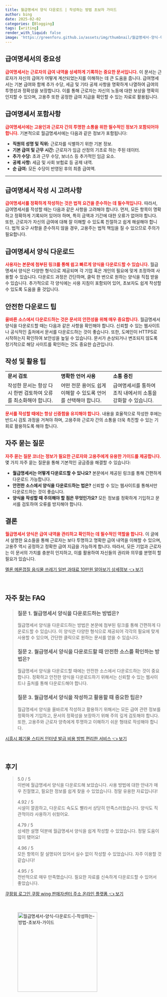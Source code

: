 ```yaml
---
title: 월급명세서 양식 다운로드 | 작성하는 방법 초보자 가이드
author: bing
date: 2025-02-02
categories: [Blogging]
tags: [writing]
render_with_liquid: false
image: 'https://greenforu.github.io/assets/img/thumbnail/월급명세서-양식-다운로드-|-작성하는-방법-초보자-가이드.webp'
---
```



<h2 id='급여명세서의 중요성'>급여명세서의 중요성</h2>

<p><b><span style="color: #ee2323;">급여명세서는 근로자의 급여 내역을 상세하게 기록하는 중요한 문서입니다.</span></b> 이 문서는 근로자가 자신의 급여가 어떻게 계산되었는지를 이해하는 데 큰 도움을 줍니다. 급여명세서는 기본 급여와 함께 추가 수당, 세금 및 기타 공제 사항을 명확하게 나열하여 급여의 투명성과 정확성을 보장합니다. 이를 통해 근로자는 자신의 노동에 대한 보상을 명확히 인지할 수 있으며, 고용주 또한 공정한 급여 지급을 확인할 수 있는 자료로 활용됩니다.</p>

<h2 id='급여명세서 포함사항'>급여명세서 포함사항</h2>

<p><b><span style="color: #ee2323;">급여명세서에는 고용인과 근로자 간의 투명한 소통을 위한 필수적인 정보가 포함되어야 합니다.</span></b> 기본적으로 월급명세서에는 다음과 같은 정보가 포함됩니다:</p>

<ul>
    <li><b>직원의 성명 및 직위:</b> 근로자를 식별하기 위한 기본 정보.</li>
    <li><b>기본 급여 및 근무 시간:</b> 근로자가 임금 산정의 기초로 하는 주된 데이터.</li>
    <li><b>추가 수당:</b> 초과 근무 수당, 보너스 등 추가적인 임금 요소.</li>
    <li><b>공제 사항:</b> 세금 및 사회 보험료 등 공제 내역.</li>
    <li><b>순 급여:</b> 모든 수당이 반영된 후의 최종 급여액.</li>
</ul>

<hr />

<h2 id='급여명세서 작성 시 고려사항'>급여명세서 작성 시 고려사항</h2>

<p><b><span style="color: #ee2323;">급여명세서를 정확하게 작성하는 것은 법적 요건을 준수하는 데 필수적입니다.</span></b> 따라서, 급여명세서를 작성할 때는 다음과 같은 사항을 고려해야 합니다. 먼저, 모든 항목이 명확하고 정확하게 기록되어 있어야 하며, 특히 금액과 기간에 대한 오류가 없어야 합니다. 또한, 근로자가 자신의 급여에 대해 잘 이해할 수 있도록 친절하고 쉽게 해설해야 합니다. 법적 요구 사항을 준수하지 않을 경우, 고용주는 법적 책임을 질 수 있으므로 주의가 필요합니다.</p>

<h2 id='급여명세서 양식 다운로드'>급여명세서 양식 다운로드</h2>

<p><b><span style="color: #ee2323;">사용자는 본문에 첨부된 링크를 통해 쉽고 빠르게 양식을 다운로드할 수 있습니다.</span></b> 월급명세서 양식은 다양한 형식으로 제공되며 각 기업 혹은 개인의 필요에 맞게 조정하여 사용할 수 있습니다. 다운로드 과정은 간단하며, 클릭 한 번으로 원하는 양식을 직접 받을 수 있습니다. 추가적으로 각 양식에는 사용 지침이 포함되어 있어, 초보자도 쉽게 작성할 수 있도록 도움을 줄 것입니다.</p>

<h2 id='안전한 다운로드 팁'>안전한 다운로드 팁</h2>

<p><b><span style="color: #ee2323;">올바른 소스에서 다운로드하는 것은 문서의 안전성을 위해 매우 중요합니다.</span></b> 월급명세서 양식을 다운로드할 때는 다음과 같은 사항을 확인해야 합니다. 신뢰할 수 있는 웹사이트나 공식적인 출처에서 문서를 다운로드하는 것이 좋습니다. 또한, 도메인이 HTTPS로 시작하는지 확인하여 보안성을 높일 수 있습니다. 문서가 손상되거나 변조되지 않도록 정기적으로 해당 사이트를 확인하는 것도 중요한 습관입니다.</p>

<h2 id='작성 및 활용 팁'>작성 및 활용 팁</h2>

<table>
    <tr>
        <td><b>문서 검토</b></td>
        <td><b>명확한 언어 사용</b></td>
        <td><b>소통 증진</b></td>
    </tr>
    <tr>
        <td>작성한 문서는 항상 다시 한번 검토하여 오류를 최소화해야 합니다.</td>
        <td>어떤 전문 용어도 쉽게 이해할 수 있도록 언어를 선택해야 합니다.</td>
        <td>급여명세서를 통하여 조직 내에서의 소통을 강화할 수 있습니다.</td>
    </tr>
</table>

<p><b><span style="color: #ee2323;">문서를 작성할 때에는 항상 신중함을 유지해야 합니다.</span></b> 내용을 효율적으로 작성한 후에는 반드시 검토 과정을 거쳐야 하며, 고용주와 근로자 간의 소통을 더욱 촉진할 수 있는 기회로 활용하도록 해야 합니다.</p>

<h2 id='자주 묻는 질문'>자주 묻는 질문</h2>

<p><b><span style="color: #ee2323;">자주 묻는 질문 코너는 정보가 필요한 근로자와 고용주에게 유용한 가이드를 제공합니다.</span></b> 몇 가지 자주 묻는 질문을 통해 기본적인 궁금증을 해결할 수 있습니다:</p>

<ul>
    <li><b>월급명세서는 어떻게 다운로드할 수 있나요?</b> 본문에서 제공된 링크를 통해 간편하게 다운로드 가능합니다.</li>
    <li><b>안전한 소스에서 양식을 다운로드하는 법은?</b> 신뢰할 수 있는 웹사이트를 통해서만 다운로드하는 것이 좋습니다.</li>
    <li><b>양식을 작성할 때 주의해야 할 점은 무엇인가요?</b> 모든 정보를 정확하게 기입하고 문서를 검토하여 오류를 방지해야 합니다.</li>
</ul>

<h2 id='결론'>결론</h2>

<p><b><span style="color: #ee2323;">월급명세서 양식은 급여 내역을 관리하고 확인하는 데 필수적인 역할을 합니다.</span></b> 이 글에서 설명한 요소들을 통해 근로자는 보다 투명하고 명확한 급여 내역을 이해할 수 있으며, 고용주 역시 공정하고 정확한 급여 지급을 가능하게 합니다. 따라서, 모든 기업과 근로자는 이 문서의 가치를 충분히 인지하고, 이를 활용하여 자신들의 권리와 의무를 분명히 할 필요가 있습니다.</p>


<p><a class="click-button" title="멜론 메론껍질 음식물 쓰레기 일반 과태료 10만원 알아보기 상세정보" href="https://greenforu.github.io/posts/%EB%A9%9C%EB%A1%A0-%EB%A9%94%EB%A1%A0%EA%BB%8D%EC%A7%88-%EC%9D%8C%EC%8B%9D%EB%AC%BC-%EC%93%B0%EB%A0%88%EA%B8%B0-%EC%9D%BC%EB%B0%98-%EA%B3%BC%ED%83%9C%EB%A3%8C-10%EB%A7%8C%EC%9B%90-%EC%95%8C%EC%95%84%EB%B3%B4%EA%B8%B0-%EC%83%81%EC%84%B8%EC%A0%95%EB%B3%B4/" rel="dofollow">멜론 메론껍질 음식물 쓰레기 일반 과태료 10만원 알아보기 상세정보 👈 보기</a></p><br>
<h2 id='자주_찾는_FAQ'>자주 찾는 FAQ</h2>
<div itemscope="" itemtype="https://schema.org/FAQPage"> 
<blockquote> 
<div itemscope="" itemprop="mainEntity" itemtype="https://schema.org/Question"> 
<h3 itemprop="name">질문 1. 월급명세서 양식을 다운로드하는 방법은?</h3> 
<div itemscope="" itemprop="acceptedAnswer" itemtype="https://schema.org/Answer"> 
<span itemprop="text"> 
<p>월급명세서 양식을 다운로드하는 방법은 본문에 첨부된 링크를 통해 간편하게 다운로드할 수 있습니다. 이 양식은 다양한 형식으로 제공되어 각각의 필요에 맞게 사용할 수 있으며, 간단한 클릭으로 원하는 문서를 얻을 수 있습니다.</p> 
</span> 
</div> 
</div> 

<div itemscope="" itemprop="mainEntity" itemtype="https://schema.org/Question"> 
<h3 itemprop="name">질문 2. 월급명세서 양식을 다운로드할 때 안전한 소스를 확인하는 방법은?</h3> 
<div itemscope="" itemprop="acceptedAnswer" itemtype="https://schema.org/Answer"> 
<span itemprop="text"> 
<p>월급명세서 양식을 다운로드할 때에는 안전한 소스에서 다운로드하는 것이 중요합니다. 정확하고 안전한 양식을 다운로드하기 위해서는 신뢰할 수 있는 웹사이트나 출처를 통해 다운로드해야 합니다.</p> 
</span> 
</div> 
</div> 

<div itemscope="" itemprop="mainEntity" itemtype="https://schema.org/Question"> 
<h3 itemprop="name">질문 3. 월급명세서 양식을 작성하고 활용할 때 중요한 팁은?</h3> 
<div itemscope="" itemprop="acceptedAnswer" itemtype="https://schema.org/Answer"> 
<span itemprop="text"> 
<p>월급명세서 양식을 올바르게 작성하고 활용하기 위해서는 모든 급여 관련 정보를 정확하게 기입하고, 문서의 정확성을 보장하기 위해 주의 깊게 검토해야 합니다. 또한, 고용주와 근로자 양측에게 투명하고 이해하기 쉬운 형태로 작성해야 합니다.</p> 
</span> 
</div> 
</div> 
</blockquote> 
</div>
<p><a class="click-button" title="시흥시 폐기물 스티커 인터넷 발급 비용 방법 편리한 서비스" href="https://greenforu.github.io/posts/%EC%8B%9C%ED%9D%A5%EC%8B%9C-%ED%8F%90%EA%B8%B0%EB%AC%BC-%EC%8A%A4%ED%8B%B0%EC%BB%A4-%EC%9D%B8%ED%84%B0%EB%84%B7-%EB%B0%9C%EA%B8%89-%EB%B9%84%EC%9A%A9-%EB%B0%A9%EB%B2%95-%ED%8E%B8%EB%A6%AC%ED%95%9C-%EC%84%9C%EB%B9%84%EC%8A%A4/" rel="dofollow">시흥시 폐기물 스티커 인터넷 발급 비용 방법 편리한 서비스 👈 보기</a></p><br>
<h2 id='후기'>후기</h2>
<div itemscope itemtype="https://schema.org/Product">
  <blockquote>
  <div itemprop="review" itemscope itemtype="https://schema.org/Review">
      <div itemprop="reviewRating" itemscope itemtype="https://schema.org/Rating"> <span itemprop="ratingValue">5.0</span> / <span itemprop="bestRating">5</span> </div>
      <span itemprop="reviewBody">이번에 월급명세서 양식을 다운로드해 보았습니다. 사용 방법에 대한 안내가 매우 친절했고, 필요한 정보를 쉽게 찾을 수 있었습니다. 정말 유용한 자료입니다!</span>
  </div>
  <br>
  <div itemprop="review" itemscope itemtype="https://schema.org/Review">
      <div itemprop="reviewRating" itemscope itemtype="https://schema.org/Rating"> <span itemprop="ratingValue">4.92</span> / <span itemprop="bestRating">5</span> </div>
      <span itemprop="reviewBody">시설이 깔끔하고, 다운로드 속도도 빨라서 상당히 만족스러웠습니다. 양식도 직관적이라 사용하기 쉬웠어요.</span>
  </div>
  <br>
  <div itemprop="review" itemscope itemtype="https://schema.org/Review">
      <div itemprop="reviewRating" itemscope itemtype="https://schema.org/Rating"> <span itemprop="ratingValue">4.79</span> / <span itemprop="bestRating">5</span> </div>
      <span itemprop="reviewBody">상세한 설명 덕분에 월급명세서 양식을 쉽게 작성할 수 있었습니다. 정말 도움이 많이 됐어요!</span>
  </div>
  <br>
  <div itemprop="review" itemscope itemtype="https://schema.org/Review">
      <div itemprop="reviewRating" itemscope itemtype="https://schema.org/Rating"> <span itemprop="ratingValue">4.96</span> / <span itemprop="bestRating">5</span> </div>
      <span itemprop="reviewBody">모든 항목이 잘 설명되어 있어서 실수 없이 작성할 수 있었습니다. 자주 이용할 것 같습니다!</span>
  </div>
  <br>
  <div itemprop="review" itemscope itemtype="https://schema.org/Review">
      <div itemprop="reviewRating" itemscope itemtype="https://schema.org/Rating"> <span itemprop="ratingValue">4.95</span> / <span itemprop="bestRating">5</span> </div>
      <span itemprop="reviewBody">전반적으로 매우 만족했습니다. 필요한 자료를 신속하게 다운로드할 수 있어서 좋았습니다.</span>
  </div>
  </blockquote>
</div>
<p><a class="click-button" title="쿠팡윙 로그인 쿠팡 wing 판매자센터 주소 온라인 플랫폼" href="https://greenforu.github.io/posts/%EC%BF%A0%ED%8C%A1%EC%9C%99-%EB%A1%9C%EA%B7%B8%EC%9D%B8-%EC%BF%A0%ED%8C%A1-wing-%ED%8C%90%EB%A7%A4%EC%9E%90%EC%84%BC%ED%84%B0-%EC%A3%BC%EC%86%8C-%EC%98%A8%EB%9D%BC%EC%9D%B8-%ED%94%8C%EB%9E%AB%ED%8F%BC/" rel="dofollow">쿠팡윙 로그인 쿠팡 wing 판매자센터 주소 온라인 플랫폼 👈 보기</a></p><br>
<figure class="image"><img src="https://greenforu.github.io/assets/img/thumbnail/월급명세서-양식-다운로드-|-작성하는-방법-초보자-가이드.webp" alt="월급명세서-양식-다운로드-|-작성하는-방법-초보자-가이드" width="256" height="256"></figure>